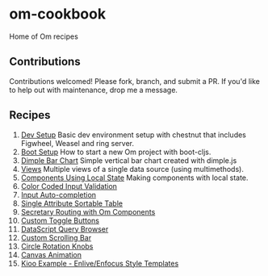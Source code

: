 om-cookbook
===========

Home of Om recipes

## Contributions

Contributions welcomed! Please fork, branch, and submit a PR. If you'd
like to help out with maintenance, drop me a message.

## Recipes

1. [Dev Setup](https://github.com/om-cookbook/om-cookbook/tree/master/recipes/dev-setup)
   Basic dev environment setup with chestnut that includes Figwheel, Weasel and
   ring server.
2. [Boot Setup](https://github.com/om-cookbook/om-cookbook/tree/master/recipes/boot-setup)
    How to start a new Om project with boot-cljs.
3. [Dimple Bar Chart](https://github.com/om-cookbook/om-cookbook/tree/master/recipes/dimple-bar-chart)
   Simple vertical bar chart created with dimple.js
4. [Views](https://github.com/om-cookbook/om-cookbook/tree/master/recipes/views)
   Multiple views of a single data source (using multimethods).
5. [Components Using Local State](https://github.com/om-cookbook/om-cookbook/tree/master/recipes/local-state)
   Making components with local state.
6. [Color Coded Input Validation](https://github.com/om-cookbook/om-cookbook/tree/master/recipes/input-validation)
7. [Input Auto-completion](https://github.com/om-cookbook/om-cookbook/tree/master/recipes/auto-complete)
8. [Single Attribute Sortable Table](https://github.com/om-cookbook/om-cookbook/tree/master/recipes/sortable-table)
9. [Secretary Routing with Om Components](https://github.com/om-cookbook/om-cookbook/tree/master/recipes/routing-with-secretary)
10. [Custom Toggle Buttons](https://github.com/om-cookbook/om-cookbook/tree/master/recipes/toggle-button)
11. [DataScript Query Browser](https://github.com/om-cookbook/om-cookbook/tree/master/recipes/datascript-query-browser)
12. [Custom Scrolling Bar](https://github.com/om-cookbook/om-cookbook/tree/master/recipes/scrollbar)
13. [Circle Rotation Knobs](https://github.com/om-cookbook/om-cookbook/tree/master/recipes/knob)
14. [Canvas Animation](https://github.com/om-cookbook/om-cookbook/tree/master/recipes/animator)
15. [Kioo Example - Enlive/Enfocus Style Templates](https://github.com/omcljs/om-cookbook/tree/master/recipes/kioo-blog)

